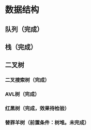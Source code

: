 # 数据结构

## 队列（完成）

## 栈（完成）

## 二叉树
### 二叉搜索树（完成）
### AVL树（完成）
### 红黑树（完成，效果待检验）
### 替罪羊树（前置条件：树堆。未完成）
